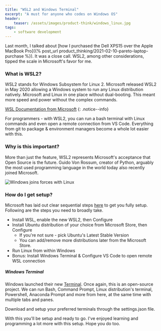 ```yaml
---
title: "WSL2 and Windows Terminal"
excerpt: "A must for anyone who codes on Windows OS"
header:
    teaser: /assets/images/product-think/windows_linux.jpg
tags:
    - software development
---
```

Last month, I talked about [how I purchased the Dell XPS15 over the Apple MacBook Pro]({% post_url product_thinking/2021-02-10-pareto-laptop-purchase %}). It was a close call. WSL2, among other considerations, tipped the scale in Microsoft's favor for me.

### What is WSL2?
WSL2 stands for Windows Subsystem for Linux 2. Microsoft released WSL2 in May 2020 allowing a Windows system to run any Linux distribution natively. Microsoft and Linux in one place without dual-booting. This meant more speed and power without the complex commands.

[WSL Documentation from Microsoft](https://docs.microsoft.com/en-us/windows/wsl/)
{: .notice--info}

For programmers - with WSL2, you can run a bash terminal with Linux commands and even open a remote connection from VS Code. Everything from git to package & environment managers become a whole lot easier with this.

### Why is this important?
More than just the feature, WSL2 represents Microsoft's acceptance that Open Source is the future. Guido Von Rossum, creator of Python, arguably the most used programming language in the world today also recently joined Microsoft.

![Windows joins forces with Linux]({{page.header.teaser}})

### How do I get setup?
Microsoft has laid out clear sequential steps [here](https://docs.microsoft.com/en-us/windows/wsl/install-win10) to get you fully setup. Following are the steps you need to broadly take.
- Install WSL, enable the new WSL2, then Configure
- Install Ubuntu distribution of your choice from Microsoft Store, then Configure
    - If you're not sure - pick Ubuntu's Latest Stable Version
	- You can add/remove more distributions later from the Microsoft Store.
- Run Linux from within Windows
- Bonus: Install Windows Terminal & Configure VS Code to open remote WSL connection

##### Windows Terminal
Windows launched their new [Terminal](https://aka.ms/terminal). Once again, this is an open-source project. We can run Bash, Command Prompt, Linux distribution's terminal, Powershell, Anaconda Prompt and more from here, at the same time with multiple tabs and panes.

Download and setup your preferred terminals through the settings.json file.

With this you'll be setup and ready to go. I've enjoyed learning and programming a lot more with this setup. Hope you do too.